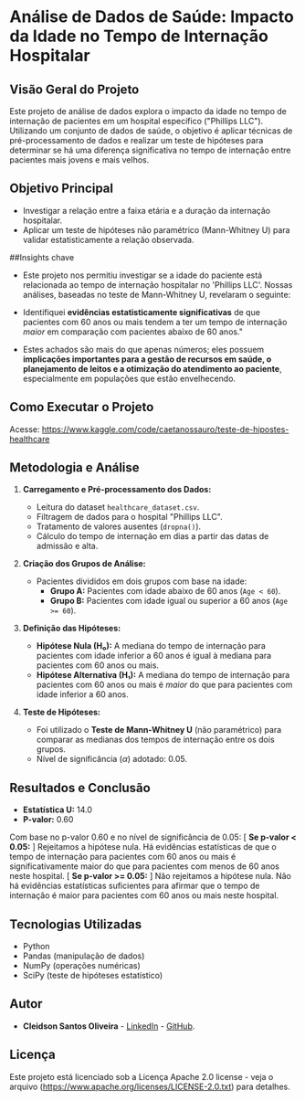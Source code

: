 # Análise de Dados de Saúde: Impacto da Idade no Tempo de Internação Hospitalar

## Visão Geral do Projeto

Este projeto de análise de dados explora o impacto da idade no tempo de internação de pacientes em um hospital específico ("Phillips LLC"). Utilizando um conjunto de dados de saúde, o objetivo é aplicar técnicas de pré-processamento de dados e realizar um teste de hipóteses para determinar se há uma diferença significativa no tempo de internação entre pacientes mais jovens e mais velhos.

## Objetivo Principal

* Investigar a relação entre a faixa etária e a duração da internação hospitalar.
* Aplicar um teste de hipóteses não paramétrico (Mann-Whitney U) para validar estatisticamente a relação observada.

##Insights chave

* Este projeto nos permitiu investigar se a idade do paciente está relacionada ao tempo de internação hospitalar no 'Phillips LLC'. Nossas análises, baseadas no teste de Mann-Whitney U, revelaram o seguinte:

* Identifiquei **evidências estatisticamente significativas** de que pacientes com 60 anos ou mais tendem a ter um tempo de internação *maior* em comparação com pacientes abaixo de 60 anos."

* Estes achados são mais do que apenas números; eles possuem **implicações importantes para a gestão de recursos em saúde, o planejamento de leitos e a otimização do atendimento ao paciente**, especialmente em populações que estão envelhecendo.

## Como Executar o Projeto
Acesse: https://www.kaggle.com/code/caetanossauro/teste-de-hipostes-healthcare


## Metodologia e Análise

1.  **Carregamento e Pré-processamento dos Dados:**
    * Leitura do dataset `healthcare_dataset.csv`.
    * Filtragem de dados para o hospital "Phillips LLC".
    * Tratamento de valores ausentes (`dropna()`).
    * Cálculo do tempo de internação em dias a partir das datas de admissão e alta.
      
2.  **Criação dos Grupos de Análise:**
    * Pacientes divididos em dois grupos com base na idade:
        * **Grupo A:** Pacientes com idade abaixo de 60 anos (`Age < 60`).
        * **Grupo B:** Pacientes com idade igual ou superior a 60 anos (`Age >= 60`).
          
3.  **Definição das Hipóteses:**
    * **Hipótese Nula (H₀):** A mediana do tempo de internação para pacientes com idade inferior a 60 anos é igual à mediana para pacientes com 60 anos ou mais.
    * **Hipótese Alternativa (H₁):** A mediana do tempo de internação para pacientes com 60 anos ou mais é *maior* do que para pacientes com idade inferior a 60 anos.
      
4.  **Teste de Hipóteses:**
    * Foi utilizado o **Teste de Mann-Whitney U** (não paramétrico) para comparar as medianas dos tempos de internação entre os dois grupos.
    * Nível de significância ($\alpha$) adotado: 0.05.
  
## Resultados e Conclusão 

* **Estatística U:** 14.0
* **P-valor:** 0.60

Com base no p-valor 0.60 e no nível de significância de 0.05:
[  **Se p-valor < 0.05:** ]
    Rejeitamos a hipótese nula. Há evidências estatísticas de que o tempo de internação para pacientes com 60 anos ou mais é significativamente maior do que para pacientes com menos de 60 anos neste hospital.
[  **Se p-valor >= 0.05:** ]
    Não rejeitamos a hipótese nula. Não há evidências estatísticas suficientes para afirmar que o tempo de internação é maior para pacientes com 60 anos ou mais neste hospital.

## Tecnologias Utilizadas

* Python
* Pandas (manipulação de dados)
* NumPy (operações numéricas)
* SciPy (teste de hipóteses estatístico)

## Autor

* **Cleidson Santos Oliveira** - [LinkedIn](https://www.linkedin.com/in/cleidson-oliveira-7b7248215/) - [GitHub](https://github.com/caetanossauro).

## Licença

Este projeto está licenciado sob a Licença Apache 2.0 license - veja o arquivo (https://www.apache.org/licenses/LICENSE-2.0.txt) para detalhes.
